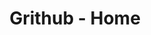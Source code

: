 ---
layout: layouts/home.pug
title: Grithub - Home
description: A scientific approach to developing solid habits
header: Adopt lifelong habits.
cta: Build new habits now 
---